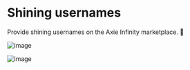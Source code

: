 # Shining usernames

Provide shining usernames on the Axie Infinity marketplace. 🦄

![image](https://user-images.githubusercontent.com/8344874/156819850-58cfd73e-3893-4cec-8505-6dc8fbb53dd8.png)

![image](https://user-images.githubusercontent.com/8344874/156819369-88ba5023-0076-4abf-8ccc-0ffec0cbd579.png)
